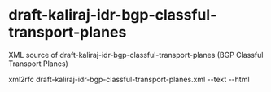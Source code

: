 # draft-kaliraj-idr-bgp-classful-transport-planes
XML source of draft-kaliraj-idr-bgp-classful-transport-planes (BGP Classful Transport Planes)

xml2rfc draft-kaliraj-idr-bgp-classful-transport-planes.xml --text --html

